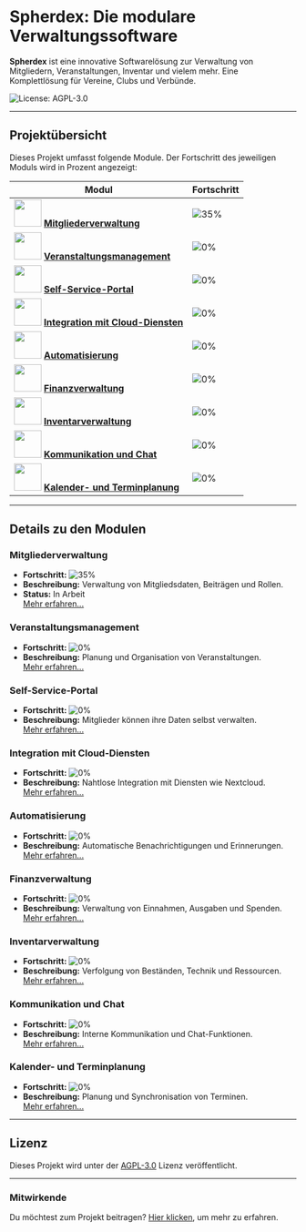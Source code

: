 # Spherdex: Die modulare Verwaltungssoftware

**Spherdex** ist eine innovative Softwarelösung zur Verwaltung von Mitgliedern, Veranstaltungen, Inventar und vielem mehr. Eine Komplettlösung für Vereine, Clubs und Verbünde.

![License: AGPL-3.0](https://img.shields.io/badge/license-AGPL--3.0-blue)

---

## **Projektübersicht**

Dieses Projekt umfasst folgende Module. Der Fortschritt des jeweiligen Moduls wird in Prozent angezeigt:

| Modul                           | Fortschritt                                                                 |
|---------------------------------|-----------------------------------------------------------------------------|
|<img src="https://github.com/user-attachments/assets/95d988ab-7d1a-45bd-b20e-518f31e6ee34" width="48"> **[Mitgliederverwaltung](#mitgliederverwaltung)**| ![35%](https://progress-bar.xyz/35?title=Mitgliederverwaltung&width=300) |
|<img src="https://github.com/user-attachments/assets/c6d55ca3-b9c5-4504-ac67-015ad67af5ff" width="48"> **[Veranstaltungsmanagement](#veranstaltungsmanagement)**| ![0%](https://progress-bar.xyz/0?title=Veranstaltungsmanagement&width=300) |
|<img src="https://github.com/user-attachments/assets/6bd9da27-2b35-476e-b07d-561a460e0c6f" width="48"> **[Self-Service-Portal](#self-service-portal)**| ![0%](https://progress-bar.xyz/0?title=Self-Service-Portal&width=300) |
|<img src="https://github.com/user-attachments/assets/4041d589-fb78-401a-87ea-b9b1f8ee73cc" width="48"> **[Integration mit Cloud-Diensten](#integration-mit-cloud-diensten)**| ![0%](https://progress-bar.xyz/0?title=Cloud-Integration&width=300) |
|<img src="https://github.com/user-attachments/assets/8e904845-a574-4a9a-b1fe-724b45213eb2" width="48"> **[Automatisierung](#automatisierung)**| ![0%](https://progress-bar.xyz/0?title=Automatisierung&width=300) |
|<img src="https://github.com/user-attachments/assets/6503df2d-0d20-403c-89d7-43eefc3fcc7b" width="48"> **[Finanzverwaltung](#finanzverwaltung)**| ![0%](https://progress-bar.xyz/0?title=Finanzverwaltung&width=300) |
|<img src="https://github.com/user-attachments/assets/f74e0778-bd02-48cb-8beb-d4896227a8da" width="48"> **[Inventarverwaltung](#inventarverwaltung)**| ![0%](https://progress-bar.xyz/0?title=Inventarverwaltung&width=300) |
|<img src="https://github.com/user-attachments/assets/0eccb399-abd4-454f-8f12-180ec7ebf984" width="48"> **[Kommunikation und Chat](#kommunikation-und-chat)**| ![0%](https://progress-bar.xyz/0?title=Kommunikation&width=300) |
|<img src="https://github.com/user-attachments/assets/59e248f2-9fc2-403d-96ac-3431c924d56d" width="48"> **[Kalender- und Terminplanung](#kalender-und-terminplanung)**| ![0%](https://progress-bar.xyz/0?title=Kalenderplanung&width=300) |

---

## **Details zu den Modulen**

### **Mitgliederverwaltung**
- **Fortschritt:** ![35%](https://progress-bar.xyz/35)
- **Beschreibung:** Verwaltung von Mitgliedsdaten, Beiträgen und Rollen.
- **Status:** In Arbeit  
[Mehr erfahren...](#mitgliederverwaltung)

### **Veranstaltungsmanagement**
- **Fortschritt:** ![0%](https://progress-bar.xyz/0)
- **Beschreibung:** Planung und Organisation von Veranstaltungen.  
[Mehr erfahren...](#veranstaltungsmanagement)

### **Self-Service-Portal**
- **Fortschritt:** ![0%](https://progress-bar.xyz/0)
- **Beschreibung:** Mitglieder können ihre Daten selbst verwalten.  
[Mehr erfahren...](#self-service-portal)

### **Integration mit Cloud-Diensten**
- **Fortschritt:** ![0%](https://progress-bar.xyz/0)
- **Beschreibung:** Nahtlose Integration mit Diensten wie Nextcloud.  
[Mehr erfahren...](#integration-mit-cloud-diensten)

### **Automatisierung**
- **Fortschritt:** ![0%](https://progress-bar.xyz/0)
- **Beschreibung:** Automatische Benachrichtigungen und Erinnerungen.  
[Mehr erfahren...](#automatisierung)

### **Finanzverwaltung**
- **Fortschritt:** ![0%](https://progress-bar.xyz/0)
- **Beschreibung:** Verwaltung von Einnahmen, Ausgaben und Spenden.  
[Mehr erfahren...](#finanzverwaltung)

### **Inventarverwaltung**
- **Fortschritt:** ![0%](https://progress-bar.xyz/0)
- **Beschreibung:** Verfolgung von Beständen, Technik und Ressourcen.  
[Mehr erfahren...](#inventarverwaltung)

### **Kommunikation und Chat**
- **Fortschritt:** ![0%](https://progress-bar.xyz/0)
- **Beschreibung:** Interne Kommunikation und Chat-Funktionen.  
[Mehr erfahren...](#kommunikation-und-chat)

### **Kalender- und Terminplanung**
- **Fortschritt:** ![0%](https://progress-bar.xyz/0)
- **Beschreibung:** Planung und Synchronisation von Terminen.  
[Mehr erfahren...](#kalender-und-terminplanung)

---

## **Lizenz**
Dieses Projekt wird unter der [AGPL-3.0](https://www.gnu.org/licenses/agpl-3.0.html) Lizenz veröffentlicht.

---

### **Mitwirkende**
Du möchtest zum Projekt beitragen? [Hier klicken](#mitwirkung), um mehr zu erfahren.
